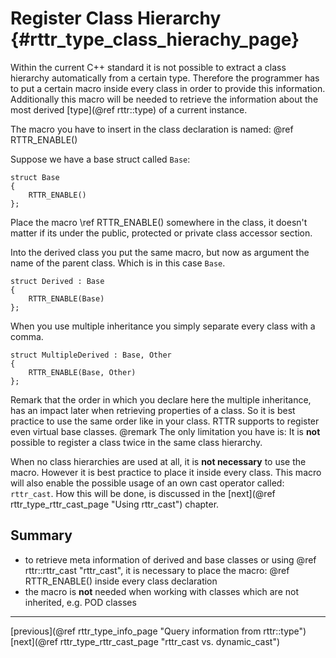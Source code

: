 Register Class Hierarchy {#rttr_type_class_hierachy_page}
========================

Within the current C++ standard it is not possible to extract a class hierarchy automatically from a certain type. 
Therefore the programmer has to put a certain macro inside every class in order to provide this information. 
Additionally this macro will be needed to retrieve the information about the most derived [type](@ref rttr::type) of a current instance.

The macro you have to insert in the class declaration is named: @ref RTTR_ENABLE()

Suppose we have a base struct called `Base`:
~~~~{.cpp}
struct Base
{
    RTTR_ENABLE()
};
~~~~
Place the macro \ref RTTR_ENABLE() somewhere in the class, it doesn't matter if its under the public, protected or private class accessor section.

Into the derived class you put the same macro, but now as argument the name of the parent class.
Which is in this case `Base`.
~~~~{.cpp}
struct Derived : Base
{
    RTTR_ENABLE(Base)
};
~~~~

When you use multiple inheritance you simply separate every class with a comma.
~~~~{.cpp}
struct MultipleDerived : Base, Other
{
    RTTR_ENABLE(Base, Other)
};
~~~~
Remark that the order in which you declare here the multiple inheritance, has an impact later when retrieving properties of a class.
So it is best practice to use the same order like in your class.
RTTR supports to register even virtual base classes. 
@remark The only limitation you have is: It is **not** possible to register a class twice in the same class hierarchy.

When no class hierarchies are used at all, it is **not necessary** to use the macro. However it is best practice to place it inside every class.
This macro will also enable the possible usage of an own cast operator called: `rttr_cast`.
How this will be done, is discussed in the [next](@ref rttr_type_rttr_cast_page "Using rttr_cast") chapter.

Summary
-------
- to retrieve meta information of derived and base classes or using @ref rttr::rttr_cast "rttr_cast",
  it is necessary to place the macro: @ref RTTR_ENABLE() inside every class declaration
- the macro is **not** needed when working with classes which are not inherited, e.g. POD classes

<hr>

<div class="btn btn-default doxy-button">[previous](@ref rttr_type_info_page "Query information from rttr::type")</div><div class="btn btn-default doxy-button">[next](@ref rttr_type_rttr_cast_page "rttr_cast vs. dynamic_cast")</div>
